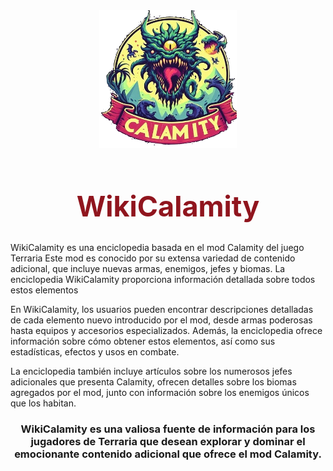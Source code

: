 <html>
<head>
<div style="text-align: center;">
<img height="220" src="src/main/resources/Icons/Logo.png" width="220"/>
</div>
<h1 style="font-size: 45px; text-align: center; color: rgb(144,21,30)">WikiCalamity</h1>
</head>
<body>
<div style="text-align: left;">
    <p>
    WikiCalamity es una enciclopedia basada en el mod Calamity del juego Terraria 
    Este mod es conocido por su extensa variedad de contenido adicional, que incluye nuevas armas, enemigos, jefes y biomas. 
    La enciclopedia WikiCalamity proporciona información detallada sobre todos estos elementos
    </p>
    <p>
    En WikiCalamity, los usuarios pueden encontrar descripciones detalladas de cada elemento nuevo introducido por el mod, 
    desde armas poderosas hasta equipos y accesorios especializados. 
    Además, la enciclopedia ofrece información sobre cómo obtener estos elementos, así como sus estadísticas, efectos y usos en combate.
    </p>
    <p>
    La enciclopedia también incluye artículos sobre los numerosos jefes adicionales que presenta Calamity, 
    ofrecen detalles sobre los biomas agregados por el mod, junto con información sobre los enemigos únicos que los habitan.
    </p>
</div>
    <h3 style="text-align: center;">WikiCalamity es una valiosa fuente de información para los jugadores de Terraria que desean explorar y dominar el emocionante contenido adicional que ofrece el mod Calamity.</h3>
</body>
</html>